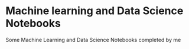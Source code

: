 # Machine learning and Data Science Notebooks
Some Machine Learning and Data Science Notebooks completed by me
